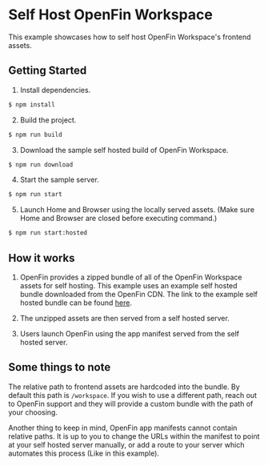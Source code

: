 # Self Host OpenFin Workspace

This example showcases how to self host OpenFin Workspace's frontend assets.

## Getting Started

1. Install dependencies.

```bash
$ npm install
```

2. Build the project.

```bash
$ npm run build
```

3. Download the sample self hosted build of OpenFin Workspace.

```bash
$ npm run download
```

4. Start the sample server.

```bash
$ npm run start
```

5. Launch Home and Browser using the locally served assets.
   (Make sure Home and Browser are closed before executing command.)

```bash
$ npm run start:hosted
```

## How it works

1. OpenFin provides a zipped bundle of all of the OpenFin Workspace assets for self hosting. This example uses an example self hosted bundle downloaded from the OpenFin CDN. The link to the example self hosted bundle can be found [here](https://home-staging.openfin.co/assets/demo/hosted-workspace.zip).

2. The unzipped assets are then served from a self hosted server.

3. Users launch OpenFin using the app manifest served from the self hosted server.

## Some things to note

The relative path to frontend assets are hardcoded into the bundle.
By default this path is `/workspace`. If you wish to use a different path,
reach out to OpenFin support and they will provide a custom bundle with the path of your choosing.

Another thing to keep in mind, OpenFin app manifests cannot contain relative paths. It is up to you
to change the URLs within the manifest to point at your self hosted server manually, or add a route
to your server which automates this process (Like in this example).
